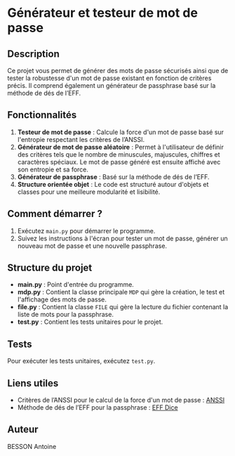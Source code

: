 # Générateur et testeur de mot de passe

## Description

Ce projet vous permet de générer des mots de passe sécurisés ainsi que de tester la robustesse d'un mot de passe existant en fonction de critères précis. Il comprend également un générateur de passphrase basé sur la méthode de dés de l’EFF.

## Fonctionnalités

1. **Testeur de mot de passe** : Calcule la force d'un mot de passe basé sur l'entropie respectant les critères de l’ANSSI. 
2. **Générateur de mot de passe aléatoire** : Permet à l'utilisateur de définir des critères tels que le nombre de minuscules, majuscules, chiffres et caractères spéciaux. Le mot de passe généré est ensuite affiché avec son entropie et sa force.
3. **Générateur de passphrase** : Basé sur la méthode de dés de l’EFF.
4. **Structure orientée objet** : Le code est structuré autour d'objets et classes pour une meilleure modularité et lisibilité.

## Comment démarrer ?

1. Exécutez `main.py` pour démarrer le programme.
2. Suivez les instructions à l'écran pour tester un mot de passe, générer un nouveau mot de passe et une nouvelle passphrase.

## Structure du projet

- **main.py** : Point d'entrée du programme.
- **mdp.py** : Contient la classe principale `MDP` qui gère la création, le test et l'affichage des mots de passe.
- **file.py** : Contient la classe `FILE` qui gère la lecture du fichier contenant la liste de mots pour la passphrase.
- **test.py** : Contient les tests unitaires pour le projet.

## Tests

Pour exécuter les tests unitaires, exécutez `test.py`.

## Liens utiles

- Critères de l’ANSSI pour le calcul de la force d'un mot de passe : [ANSSI](https://www.ssi.gouv.fr/administration/precautionselementaires/calculer-la-force-dun-mot-de-passe/)
- Méthode de dés de l’EFF pour la passphrase : [EFF Dice](https://www.eff.org/fr/dice)

## Auteur

BESSON Antoine